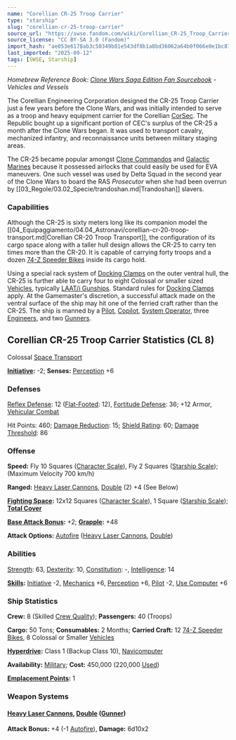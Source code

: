 ```yaml
---
name: "Corellian CR-25 Troop Carrier"
type: "starship"
slug: "corellian-cr-25-troop-carrier"
source_url: "https://swse.fandom.com/wiki/Corellian_CR-25_Troop_Carrier"
source_license: "CC BY-SA 3.0 (Fandom)"
import_hash: "ae053e6178ab3c50349b81e543df8b1a8bd36062a64b0f066e0e1bc87926ae7c"
last_imported: "2025-09-12"
tags: [SWSE, Starship]
---
```

*Homebrew Reference Book: [Clone Wars Saga Edition Fan Sourcebook](https://swse.fandom.com/wiki/Clone_Wars_Saga_Edition_Fan_Sourcebook) - Vehicles and Vessels*

The Corellian Engineering Corporation designed the CR-25 Troop Carrier just a few years before the Clone Wars, and was initially intended to serve as a troop and heavy equipment carrier for the Corellian [CorSec](https://swse.fandom.com/wiki/CorSec). The Republic bought up a significant portion of CEC's surplus of the CR-25 a month after the Clone Wars began. It was used to transport cavalry, mechanized infantry, and reconnaissance units between military staging areas.

The CR-25 became popular amongst [Clone Commandos](https://swse.fandom.com/wiki/Clone_Commandos) and [Galactic Marines](https://swse.fandom.com/wiki/Galactic_Marines) because it possessed airlocks that could easily be used for EVA maneuvers. One such vessel was used by Delta Squad in the second year of the Clone Wars to board the RAS *Prosecutor* when she had been overrun by [[03_Regole/03.02_Specie/trandoshan.md|Trandoshan]] slavers.

### Capabilities
Although the CR-25 is sixty meters long like its companion model the [[04_Equipaggiamento/04.04_Astronavi/corellian-cr-20-troop-transport.md|Corellian CR-20 Troop Transport]], the configuration of its cargo space along with a taller hull design allows the CR-25 to carry ten times more than the CR-20. It is capable of carrying forty troops and a dozen [74-Z Speeder Bikes](https://swse.fandom.com/wiki/74-Z_Speeder_Bikes) inside its cargo hold.

Using a special rack system of [Docking Clamps](https://swse.fandom.com/wiki/Docking_Clamps) on the outer ventral hull, the CR-25 is further able to carry four to eight Colossal or smaller sized [Vehicles](https://swse.fandom.com/wiki/Vehicles), typically [LAAT/i Gunships](https://swse.fandom.com/wiki/LAAT/i_Gunships). Standard rules for [Docking Clamps](https://swse.fandom.com/wiki/Docking_Clamps) apply. At the Gamemaster's discretion, a successful attack made on the ventral surface of the ship may hit one of the ferried craft rather than the CR-25. The ship is manned by a [Pilot](https://swse.fandom.com/wiki/Pilot), [Copilot](https://swse.fandom.com/wiki/Copilot), [System Operator](https://swse.fandom.com/wiki/System_Operator), three [Engineers](https://swse.fandom.com/wiki/Engineers), and two [Gunners](https://swse.fandom.com/wiki/Gunners).

## Corellian CR-25 Troop Carrier Statistics (CL 8)
Colossal [Space Transport](https://swse.fandom.com/wiki/Space_Transport)

**[Initiative](https://swse.fandom.com/wiki/Initiative):** -2; **Senses:** [Perception](https://swse.fandom.com/wiki/Perception) +6
### Defenses
[Reflex Defense](https://swse.fandom.com/wiki/Reflex_Defense_(Vehicles)): 12 ([Flat-Footed](https://swse.fandom.com/wiki/Flat-Footed): 12), [Fortitude Defense](https://swse.fandom.com/wiki/Fortitude_Defense_(Vehicles)): 36; +12 Armor, [Vehicular Combat](https://swse.fandom.com/wiki/Vehicular_Combat)

Hit Points: 460; [Damage Reduction](https://swse.fandom.com/wiki/Damage_Reduction): 15; [Shield Rating](https://swse.fandom.com/wiki/Shield_Rating): 60; [Damage Threshold](https://swse.fandom.com/wiki/Damage_Threshold_(Vehicles)): 86
### Offense
**Speed:** Fly 10 Squares ([Character Scale](https://swse.fandom.com/wiki/Character_Scale)), Fly 2 Squares ([Starship Scale](https://swse.fandom.com/wiki/Starship_Scale)); (Maximum Velocity 700 km/h)

**Ranged:** [Heavy Laser Cannons](https://swse.fandom.com/wiki/Heavy_Laser_Cannons), [Double](https://swse.fandom.com/wiki/Double) (2) +4 (See Below)

**[Fighting Space](https://swse.fandom.com/wiki/Fighting_Space):** 12x12 Squares ([Character Scale](https://swse.fandom.com/wiki/Character_Scale)), 1 Square ([Starship Scale](https://swse.fandom.com/wiki/Starship_Scale)); **[Total Cover](https://swse.fandom.com/wiki/Total_Cover)**

**[Base Attack Bonus](https://swse.fandom.com/wiki/Base_Attack_Bonus):** +2; **[Grapple](https://swse.fandom.com/wiki/Grapple):** +48

**Attack Options:** [Autofire](https://swse.fandom.com/wiki/Autofire_(Vehicle_Combat)) ([Heavy Laser Cannons](https://swse.fandom.com/wiki/Heavy_Laser_Cannons), [Double](https://swse.fandom.com/wiki/Double))
### Abilities
[Strength](https://swse.fandom.com/wiki/Strength): 63, [Dexterity](https://swse.fandom.com/wiki/Dexterity): 10, [Constitution](https://swse.fandom.com/wiki/Constitution): -, [Intelligence](https://swse.fandom.com/wiki/Intelligence): 14

**[Skills](https://swse.fandom.com/wiki/Skills):** [Initiative](https://swse.fandom.com/wiki/Initiative) -2, [Mechanics](https://swse.fandom.com/wiki/Mechanics) +6, [Perception](https://swse.fandom.com/wiki/Perception) +6, [Pilot](https://swse.fandom.com/wiki/Pilot) -2, [Use Computer](https://swse.fandom.com/wiki/Use_Computer) +6
### Ship Statistics
**Crew:** 8 (Skilled [Crew Quality](https://swse.fandom.com/wiki/Crew_Quality)); **Passengers:** 40 (Troops)

**Cargo:** 50 Tons; **Consumables:** 2 Months; **Carried Craft:** 12 [74-Z Speeder Bikes](https://swse.fandom.com/wiki/74-Z_Speeder_Bikes), 8 Colossal or Smaller [Vehicles](https://swse.fandom.com/wiki/Vehicles)

**[Hyperdrive](https://swse.fandom.com/wiki/Hyperdrive):** Class 1 (Backup Class 10), [Navicomputer](https://swse.fandom.com/wiki/Navicomputer)

**Availability:** [Military](https://swse.fandom.com/wiki/Military); **Cost:** 450,000 (220,000 [Used](https://swse.fandom.com/wiki/Used))

**[Emplacement Points](https://swse.fandom.com/wiki/Emplacement_Points):** 1 
### Weapon Systems
#### **[Heavy Laser Cannons](https://swse.fandom.com/wiki/Heavy_Laser_Cannons), [Double](https://swse.fandom.com/wiki/Double) ([Gunner](https://swse.fandom.com/wiki/Gunner))**
**Attack Bonus:** +4 (-1 [Autofire](https://swse.fandom.com/wiki/Autofire_(Vehicle_Combat))), **Damage:** 6d10x2